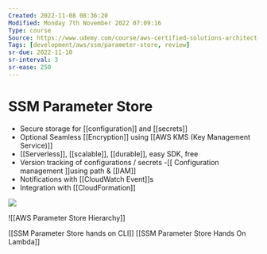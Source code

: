 ```yaml
---
Created: 2022-11-08 08:36:20
Modified: Monday 7th November 2022 07:09:16
Type: course
Source: https://www.udemy.com/course/aws-certified-solutions-architect-associate-saa-c01/?xref=E0Aed11STH4LPUQvCz0GJFABTmM=
Tags: [development/aws/ssm/parameter-store, review]
sr-due: 2022-11-10
sr-interval: 3
sr-ease: 250
---
```


# SSM Parameter Store 

- Secure storage for [[configuration]] and [[secrets]]
- Optional Seamless [[Encryption]] using [[AWS KMS (Key Management Service)]]
- [[Serverless]], [[scalable]], [[durable]], easy SDK, free
- Version tracking of configurations / secrets
-[[ Configuration management ]]using path & [[IAM]]
- Notifications with [[CloudWatch Event]]s
- Integration with [[CloudFormation]]

![](2020-01-01-14-39-23.png)

![[AWS Parameter Store Hierarchy]]

[[SSM Parameter Store hands on CLI]] [[SSM Parameter Store Hands On Lambda]]